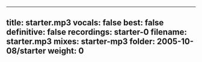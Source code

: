 
---
title: starter.mp3
vocals: false
best: false
definitive: false
recordings: starter-0
filename: starter.mp3
mixes: starter-mp3
folder: 2005-10-08/starter
weight: 0
---
